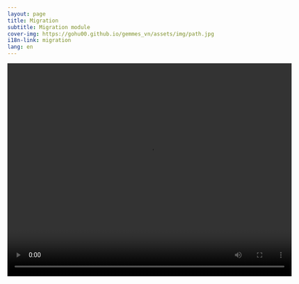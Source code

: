 ```yaml
---
layout: page
title: Migration
subtitle: Migration module
cover-img: https://gohu00.github.io/gemmes_vn/assets/img/path.jpg
i18n-link: migration
lang: en
---
```




<video width="640" height="480" controls src="https://cdn.ireland.production.livestorm.io/uploads/media/file/96746c3d-9409-4c69-9411-a7d85803f1cc/47d5fa92-49cd-436e-a403-fc55efd93624.mp4?v=1594222710">Test vidéo webinaire</video>

